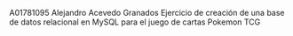 A01781095
Alejandro Acevedo Granados
Ejercicio de creación de una base de datos relacional en MySQL para el juego de cartas Pokemon TCG

